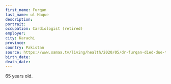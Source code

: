```yaml
---
first_name: Furqan
last_name: ul Haque
description: 
portrait: 
occupation: Cardiologist (retired)
employer: 
city: Karachi
province: 
country: Pakistan
source: https://www.samaa.tv/living/health/2020/05/dr-furqan-died-due-to-civil-hospital-doctors-misjudgment-report/
birth_date: 
death_date: 
---
```


65 years old.